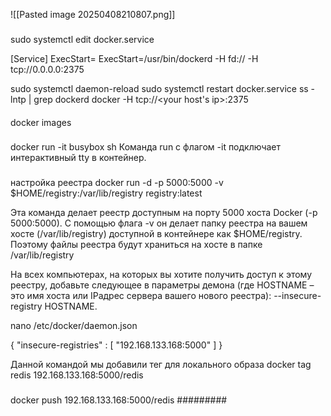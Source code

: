 ![[Pasted image 20250408210807.png]]
###
sudo systemctl edit docker.service

[Service]
ExecStart=
ExecStart=/usr/bin/dockerd -H fd:// -H tcp://0.0.0.0:2375

sudo systemctl daemon-reload
sudo systemctl restart docker.service
ss -lntp | grep dockerd
 docker -H tcp://<your host's ip>:2375 <subcommand>
####
docker images
###
docker run -it busybox sh
Команда run с флагом -it подключает интерактивный tty в контейнер.
###
настройка реестра
docker run -d -p 5000:5000 -v $HOME/registry:/var/lib/registry registry:latest

Эта команда делает реестр доступным на  порту 5000 хоста Docker (-p 5000:5000). С помощью флага -v он делает папку реестра на вашем хосте (/var/lib/registry) доступной в контейнере как $HOME/registry. Поэтому файлы реестра будут храниться на хосте в папке /var/lib/registry


На всех компьютерах, на которых вы хотите получить доступ к этому реестру, добавьте следующее в параметры демона (где HOSTNAME – это имя хоста или IPадрес сервера вашего нового реестра): --insecure-registry HOSTNAME. 

nano /etc/docker/daemon.json

{
    "insecure-registries" : [ "192.168.133.168:5000" ]
}

Данной командой мы добавили тег для локального образа
docker tag redis 192.168.133.168:5000/redis
###
docker push 192.168.133.168:5000/redis
#########